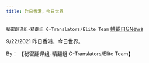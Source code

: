 ```yaml
---
title: 昨日香港，今日世界
---
```

`秘密翻译组-精翻组 G-Translators/Elite Team` [轉載自GNews](https://gnews.org/zh-hans/1551508/)

9/22/2021 昨日香港，今日世界。

By： 【秘密翻译组-精翻组 G-Translators/Elite Team】

